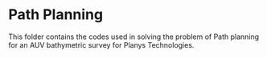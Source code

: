 # Path Planning

This folder contains the codes used in solving the problem of Path planning for an AUV bathymetric survey for Planys Technologies.
